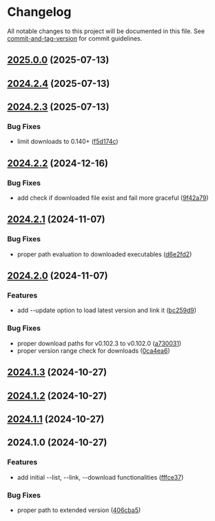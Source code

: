 # Changelog

All notable changes to this project will be documented in this file. See [commit-and-tag-version](https://github.com/absolute-version/commit-and-tag-version) for commit guidelines.

## [2025.0.0](https://github.com/davidsneighbour/hugov/compare/v2024.2.4...v2025.0.0) (2025-07-13)

## [2024.2.4](https://github.com/davidsneighbour/hugov/compare/v2024.2.3...v2024.2.4) (2025-07-13)

## [2024.2.3](https://github.com/davidsneighbour/hugov/compare/v2024.2.2...v2024.2.3) (2025-07-13)


### Bug Fixes

* limit downloads to 0.140+ ([f5d174c](https://github.com/davidsneighbour/hugov/commit/f5d174c54bcc4f0e388a6a4a02c17f5816b4e5c1))

## [2024.2.2](https://github.com/davidsneighbour/hugov/compare/v2024.2.1...v2024.2.2) (2024-12-16)


### Bug Fixes

* add check if downloaded file exist and fail more graceful ([9f42a79](https://github.com/davidsneighbour/hugov/commit/9f42a797f2d093085bbfb8a08d7ef6c9d4c5b03a))

## [2024.2.1](https://github.com/davidsneighbour/hugov/compare/v2024.2.0...v2024.2.1) (2024-11-07)


### Bug Fixes

* proper path evaluation to downloaded executables ([d6e2fd2](https://github.com/davidsneighbour/hugov/commit/d6e2fd238dc303b7a04c7db3cc655a4d9502d67d))

## [2024.2.0](https://github.com/davidsneighbour/hugov/compare/v2024.1.3...v2024.2.0) (2024-11-07)


### Features

* add --update option to load latest version and link it ([bc259d9](https://github.com/davidsneighbour/hugov/commit/bc259d95ae437337e19e6e983fb16e7b7b3ba409))


### Bug Fixes

* proper download paths for v0.102.3 to v0.102.0 ([a730031](https://github.com/davidsneighbour/hugov/commit/a730031a2511ee331f811812c253a8f9737bfc35))
* proper version range check for downloads ([0ca4ea6](https://github.com/davidsneighbour/hugov/commit/0ca4ea67fc01ea57845c731f55bca4cae3cb997b))

## [2024.1.3](https://github.com/davidsneighbour/hugov/compare/v2024.1.2...v2024.1.3) (2024-10-27)

## [2024.1.2](https://github.com/davidsneighbour/hugov/compare/v2024.1.1...v2024.1.2) (2024-10-27)

## [2024.1.1](https://github.com/davidsneighbour/hugov/compare/v2024.1.0...v2024.1.1) (2024-10-27)

## 2024.1.0 (2024-10-27)


### Features

* add initial --list, --link, --download functionalities ([fffce37](https://github.com/davidsneighbour/hugo-versioning/commit/fffce372f9c477e7be44ac7865399b7bb531de98))


### Bug Fixes

* proper path to extended version ([406cba5](https://github.com/davidsneighbour/hugo-versioning/commit/406cba590942e799a8402740a3dd5e0f2649330f))
